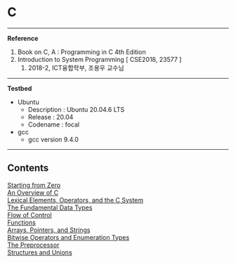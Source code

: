 # C

---

**Reference**

1. Book on C, A : Programming in C 4th Edition
2. Introduction to System Programming [ CSE2018, 23577 ]
    1. 2018-2, ICT융합학부, 조용우 교수님

---

**Testbed**

- Ubuntu
    - Description : Ubuntu 20.04.6 LTS
    - Release : 20.04
    - Codename :  focal
- gcc
    - gcc version 9.4.0

---

## Contents
[Starting from Zero](./note/SP00_Starting_from_Zero.md) <br>
[An Overview of C](./note/SP01_An_Overview_of_C.md) <br>
[Lexical Elements, Operators, and the C System](./note/SP02_Lexical_Elements_Operators_and_the_C_System.md) <br>
[The Fundamental Data Types](./note/SP03_The_Fundamental_Data_Types.md) <br>
[Flow of Control](./note/SP04_Flow_of_Control.md) <br>
[Functions](./note/SP05_Functions.md) <br>
[Arrays, Pointers, and Strings](./note/SP06_Arrways_Pointers_and_Strings.md) <br>
[Bitwise Operators and Enumeration Types](./note/SP07_Bitwise_Operators_and_Enumeration_Types.md) <br>
[The Preprocessor](./note/SP08_The_Preprocessor.md) <br>
[Structures and Unions](./note/SP09_Structures_and_Unions.md) <br>

